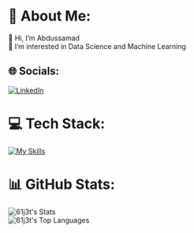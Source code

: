 # 💫 About Me:
👋 Hi, I’m Abdussamad<br>👀 I’m interested in Data Science and Machine Learning


## 🌐 Socials:
[![LinkedIn](https://img.shields.io/badge/LinkedIn-%230077B5.svg?logo=linkedin&logoColor=white)](https://linkedin.com/in/arhvnnn) 

# 💻 Tech Stack:
[![My Skills](https://skillicons.dev/icons?i=anaconda,cpp,css,dart,docker,electron,expressjs,firebase,flutter,git,html,javascript,linux,lua,markdown,mongodb,mysql,neovim,nestjs,nextjs,nginx,nodejs,npm,postgresql,postman,python,react,redis,selenium,sequelize,sqlite,supabase,tailwindcss,tensorflow,typescript,vercel,vim,vscode&theme=dark&perline=15)](https://skillicons.dev)

# 📊 GitHub Stats:
![61j3t's Stats](https://github-readme-stats-umber-three.vercel.app/api?username=61j3t&theme=prussian&show_icons=true&hide_border=true&count_private=true)</br>
![61j3t's Top Languages](https://github-readme-stats-umber-three.vercel.app/api/top-langs/?username=61j3t&theme=prussian&show_icons=true&hide_border=true&layout=compact)
